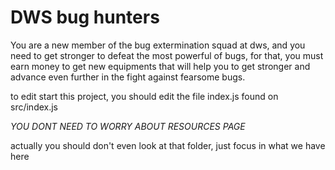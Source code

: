 # DWS bug hunters

You are a new member of the bug extermination squad at dws, and you need to get stronger to defeat the most powerful of bugs, for that, you must earn money to get new equipments that will help you to get stronger and advance even further in the fight against fearsome bugs.

to edit start this project, you should edit the file index.js found on src/index.js

_YOU DONT NEED TO WORRY ABOUT RESOURCES PAGE_

actually you should don't even look at that folder, just focus in what we have here
